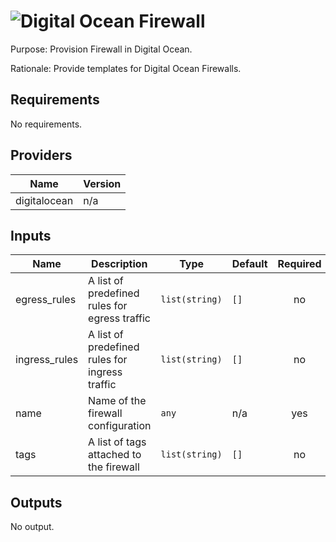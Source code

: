 # ![Digital Ocean](do-logo.png) Firewall

Purpose: Provision Firewall in Digital Ocean.

Rationale: Provide templates for Digital Ocean Firewalls.

## Requirements

No requirements.

## Providers

| Name | Version |
|------|---------|
| digitalocean | n/a |

## Inputs

| Name | Description | Type | Default | Required |
|------|-------------|------|---------|:--------:|
| egress\_rules | A list of predefined rules for egress traffic | `list(string)` | `[]` | no |
| ingress\_rules | A list of predefined rules for ingress traffic | `list(string)` | `[]` | no |
| name | Name of the firewall configuration | `any` | n/a | yes |
| tags | A list of tags attached to the firewall | `list(string)` | `[]` | no |

## Outputs

No output.

